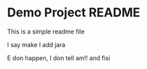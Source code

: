 #  Demo Project README 

This is a simple readme file

I say make I add jara

E don happen, I don tell am!!
and fisi